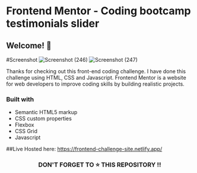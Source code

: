 # Frontend Mentor - Coding bootcamp testimonials slider
## Welcome! 👋

#Screenshot
![Screenshot (246)](https://user-images.githubusercontent.com/109847669/215491860-237150b1-df2c-4564-8299-83340b7c6b4d.png)
![Screenshot (247)](https://user-images.githubusercontent.com/109847669/215491999-2899f818-abd7-487a-8390-741704f390be.png)

Thanks for checking out this front-end coding challenge. I have done this challenge using HTML, CSS and Javascript. 
Frontend Mentor is a website for web developers to improve coding skills by building realistic projects.
### Built with
- Semantic HTML5 markup
- CSS custom properties
- Flexbox
- CSS Grid
- Javascript


##Live Hosted here: https://frontend-challenge-site.netlify.app/
<h3 align="center"> DON'T FORGET TO ⭐ THIS REPOSITORY !!
</h3> 
